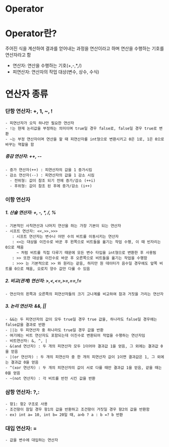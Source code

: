 # Operator
# Operator란?
주어진 식을 계산하여 결과를 얻어내는 과정을 연산이라고 하며 연산을 수행하는 기호를 연산자라고 함
- 연산자: 연산을 수행하는 기호(+,-,*,/)
- 피연산자: 연산자의 작업 대상(변수, 상수, 수식)

# 연산자 종류
### 단항 연산자: +, 1, ~, !
    - 피연산자가 오직 하나만 필요한 연산자
    - !는 현재 논리값을 부정하는 의미이며 true일 경우 false로, false일 경우 true로 변환
    - ~는 부정 연산자이며 연산을 할 때 피연산자를 int형으로 변환시키고 0은 1로, 1은 0으로 바꾸는 역할을 함

##### 증감 연산자: ++, --
    - 증가 연산자(++) : 피연산자의 값을 1 증가시킴
    - 감소 연산자(--) : 피연산자의 값을 1 감소 시킴
      - 전위형: 값이 참조 되기 전에 증가/감소 (++i)
      - 후위형: 값이 참조 된 후에 증가/감소 (i++)

### 이항 연산자
##### 1. 산술 연산자: +, -, *, /, %
    - 기본적인 사칙연산과 나머지 연산을 하는 가장 기본이 되는 연산자
    - 시프트 연산자: <<,>>,>>>
       : 시프트 연산자는 변수나 어떤 수의 비트를 이동시키는 연산자
       : <<는 대상을 이진수로 바꾼 후 왼쪽으로 비트들을 옮기는 작업 수행, 이 때 빈자리는 0으로 채움
         ~ 처럼 비트를 직접 다루기 때문에 모든 변수 타입을 int형으로 변환한 후 사용됨
       : >> 또한 대상을 이진수로 바꾼 후 오른쪽으로 비트들을 옮기는 작업을 수행함
       : >>> 는 기본적으로 >> 와 원리는 같음, 하지만 원 데이터가 음수일 경우에도 앞쪽 비트를 0으로 채움, 오로지 양수 값만 다룰 수 있음

##### 2. 비교(관계) 연산자: >,<,<=,>=,==,!=
    - 연산자의 왼쪽과 오른쪽의 피연산자들의 크기 고나계를 비교하여 참과 거짓을 가리는 연산자

##### 3. 논리 연산자: &&, ||
    - &&는 두 피연산자의 값이 모두 true일 경우 true 값을, 하나라도 false일 경우에는 false값을 결과로 반환
    - ||는 두 피연산자 중 하나라도 true일 경우 값을 반환
    - 여기에는 비트 연산자도 포함되는데 이진수로 변환되어 작업을 수행하는 연산자임
    - 비트연산자: &, ^, |
    - &(and 연산자) : 두 개의 피연산자 모두 1이어야 결과값 1을 얻음, 그 외에는 결과값 0을 얻음
    - |(or 연산자) : 두 개의 피연산자 중 한 개의 피연산자 값이 1이면 결과값은 1, 그 외에는 결과값 0을 얻음
    - ^(xor 연산자) : 두 개의 피연산자의 값이 서로 다를 때만 결과값 1을 얻음, 같을 때는 0을 얻음
    - ~(not 연산자) : 각 비트를 반전 시킨 값을 반환

### 삼항 연산자: ?,:
    - 항1: 항2 구조로 사용
    - 조건항이 참일 경우 항1의 값을 반환하고 조건항이 거짓일 경우 항2의 값을 반환함
    - ex) int a= 10, int b= 20일 때, a>b ? a : b =? b 반환

### 대입 연산자: =
    - 값을 변수에 대입하는 연산자
